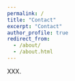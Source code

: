 ```yaml
---
permalink: /
title: "Contact"
excerpt: "Contact"
author_profile: true
redirect_from: 
  - /about/
  - /about.html
---
```


XXX.

